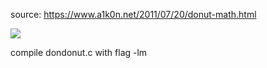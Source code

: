 source: https://www.a1k0n.net/2011/07/20/donut-math.html

![](https://github.com/itzbw/pet_project/blob/master/donut/ezgif-4-529617728a.gif?raw=true)

compile dondonut.c with flag -lm
